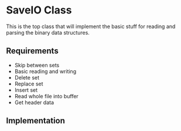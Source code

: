 # SaveIO Class
This is the top class that will implement the basic stuff for reading and parsing the binary data structures.

## Requirements
- Skip between sets
- Basic reading and writing
- Delete set
- Replace set
- Insert set
- Read whole file into buffer
- Get header data

## Implementation

